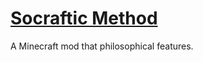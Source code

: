 # [Socraftic Method](https://www.curseforge.com/minecraft/mc-mods/socraftic_method)

A Minecraft mod that philosophical features. 